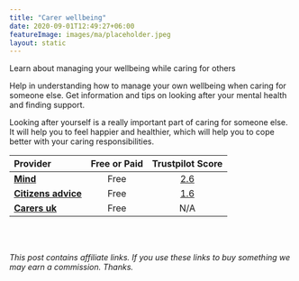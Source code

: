 ```yaml
---
title: "Carer wellbeing"
date: 2020-09-01T12:49:27+06:00
featureImage: images/ma/placeholder.jpeg
layout: static
---
```


Learn about managing your wellbeing while caring for others

Help in understanding how to manage your own wellbeing when caring for someone else. Get information and tips on looking after your mental health and finding support.

Looking after yourself is a really important part of caring for someone else. It will help you to feel happier and healthier, which will help you to cope better with your caring responsibilities.

| Provider      | Free or Paid  |  Trustpilot Score  |
| :-----------          | :--------------:      |  :--------------:         |
| [**Mind**](https://www.mind.org.uk/information-support/helping-someone-else/carers-friends-family-coping-support/am-i-a-carer/) | Free | [2.6](https://uk.trustpilot.com/review/www.mind.org.uk) | 
| [**Citizens advice**](https://www.citizensadvice.org.uk/family/looking-after-people/carers-help-and-support/) | Free | [1.6](https://uk.trustpilot.com/review/www.citizensadvice.org.uk) | 
| [**Carers uk**](https://www.carersuk.org/about-us/our-support-for-carers/) | Free | N/A
  

<br/><br/>

*This post contains affiliate links. If you use these links to buy something we may
earn a commission. Thanks.*






